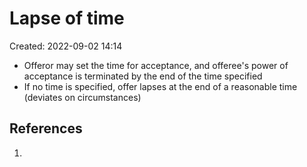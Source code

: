 # Lapse of time
Created: 2022-09-02 14:14

- Offeror may set the time for acceptance, and offeree's power of acceptance is terminated by the end of the time specified
- If no time is specified, offer lapses at the end of a reasonable time (deviates on circumstances)


## References

1. 